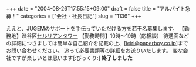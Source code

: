 +++
date = "2004-08-26T17:55:15+09:00"
draft = false
title = "アルバイト急募！"
categories = ["会社・社長日記"]
slug = "1136"
+++

ええと、JUGEMのサポートを手伝っていただける方を若干名募集します。
【勤務地】渋谷区<a href="http://www.ceruleantower.com/" target="_blank">セルリアンタワー</a>
【勤務時間】10時〜19時（応相談）
待遇面などの詳細につきましては簡単な自己紹介を記載の上、[<a href="mailto:ieiri@paperboy.co.jp" target="_blank">ieiri@paperboy.co.jp</a>]までお問い合わせください。
追って必要書類等の詳細をお送りいたします。
変な会社ですが楽しいとは思います[:びっくり:]
<b>終了しました</b>
